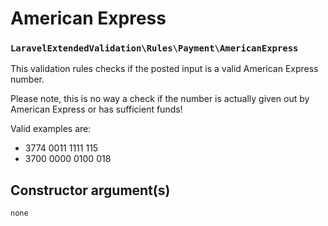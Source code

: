 # American Express
### `LaravelExtendedValidation\Rules\Payment\AmericanExpress`

This validation rules checks if the posted input is a valid American Express number.

Please note, this is no way a check if the number is actually given out by American Express or has sufficient funds!

Valid examples are:

- 3774 0011 1111 115
- 3700 0000 0100 018

## Constructor argument(s)

```php
none
```